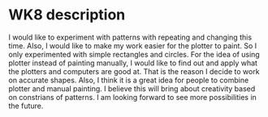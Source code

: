 #  WK8 description

I would like to experiment with patterns with repeating and changing this time. Also, I would like to make my work easier for the plotter to paint. So I only experimented with simple rectangles and circles. For the idea of using plotter instead of painting manually, I would like to find out and apply what the plotters and computers are good at. That is the reason I decide to work on accurate shapes. Also, I think it is a great idea for people to combine plotter and manual painting. I believe this will bring about creativity based on constrians of patterns. I am looking forward to see more possibilities in the future.  
